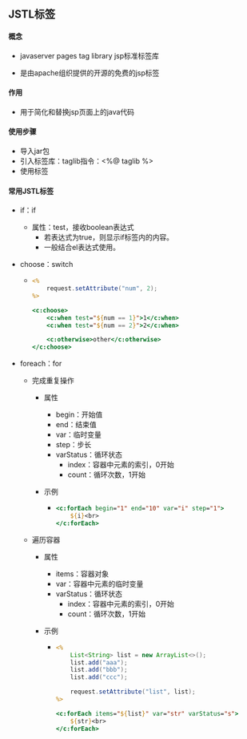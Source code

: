 ## JSTL标签

#### 概念

- javaserver pages tag library jsp标准标签库

- 是由apache组织提供的开源的免费的jsp标签

#### 作用

- 用于简化和替换jsp页面上的java代码

#### 使用步骤

- 导入jar包
- 引入标签库：taglib指令：\<%@ taglib %\>
- 使用标签

#### 常用JSTL标签

- if：if

  - 属性：test，接收boolean表达式
    - 若表达式为true，则显示if标签内的内容。
    - 一般结合el表达式使用。

- choose：switch

  - ```jsp
    <%
        request.setAttribute("num", 2);
    %>
    
    <c:choose>
        <c:when test="${num == 1}">1</c:when>
        <c:when test="${num == 2}">2</c:when>
    
        <c:otherwise>other</c:otherwise>
    </c:choose>
    ```

- foreach：for

  - 完成重复操作
    - 属性
      - begin：开始值
      - end：结束值
      - var：临时变量
      - step：步长
      - varStatus：循环状态
        - index：容器中元素的索引，0开始
        - count：循环次数，1开始
      
    - 示例
    
      - ```jsp
        <c:forEach begin="1" end="10" var="i" step="1">
            ${i}<br>
        </c:forEach>
        ```
  - 遍历容器
    - 属性
      - items：容器对象
      - var：容器中元素的临时变量
      - varStatus：循环状态
           - index：容器中元素的索引，0开始
        - count：循环次数，1开始
      
    - 示例
    
      - ```jsp
        <%
            List<String> list = new ArrayList<>();
            list.add("aaa");
            list.add("bbb");
            list.add("ccc");
        
            request.setAttribute("list", list);
        %>
        
        <c:forEach items="${list}" var="str" varStatus="s">
            ${str}<br>
        </c:forEach>
        ```

